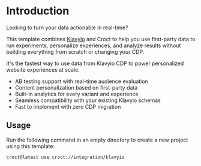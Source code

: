 # Introduction

Looking to turn your data actionable in real-time?

This template combines [Klavyio](https://www.klaviyo.com?utm_source=croct) and Croct to help you use first-party data to
run experiments, personalize experiences, and analyze results without building everything from scratch or changing your
CDP.

It's the fastest way to use data from Klavyio CDP to power personalized website experiences at scale.

* AB testing support with real-time audience evaluation
* Content personalization based on first-party data
* Built-in analytics for every variant and experience
* Seamless compatibility with your existing Klavyio schemas
* Fast to implement with zero CDP migration

## Usage

Run the following command in an empty directory to create a new project using this template:

```croct-cmd
croct@latest use croct://integration/klavyio
```
